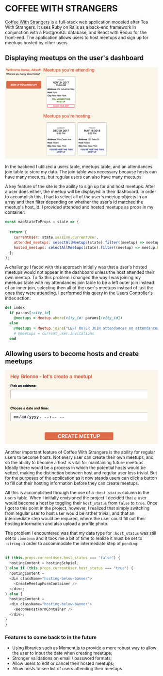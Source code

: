 # COFFEE WITH STRANGERS

[Coffee With Strangers](https://coffee-with-strangers.herokuapp.com/) is
a full-stack web application modeled after Tea With Strangers. It uses Ruby on
Rails as a back-end framework in conjunction with a PostgreSQL database, and React
with Redux for the front-end. The application allows users to host meetups and sign
up for meetups hosted by other users.

## Displaying meetups on the user's dashboard

![](app/assets/images/dashboard-meetups.png)

In the backend I utilized a users table, meetups table, and an attendances join table
to store my data. The join table was necessary because hosts can have many meetups,
but regular users can also have many meetups.

A key feature of the site is the ability to sign up for and host meetups. After a
user does either, the meetup will be displayed in their dashboard. In order to
accomplish this, I had to select all of the user's meetup objects in an array and
then filter depending on whether the user's id matched the meetup's host_id. I
provided attended and hosted meetups as props in my container:

```javascript
const mapStateToProps = state => {

  return {
    currentUser: state.session.currentUser,
    attended_meetups: selectAllMeetups(state).filter((meetup) => meetup.host_id !== state.session.currentUser.id),
    hosted_meetups: selectAllMeetups(state).filter((meetup) => meetup.host_id === state.session.currentUser.id)
  };
};

```

A challenge I faced with this approach initially was that a user's hosted meetups
would not appear in the dashboard unless the host attended their own meetup. To
fix this problem I changed the way I was joining my meetups table with my
attendances join table to be a left outer join instead of an inner join, selecting
then all of the user's meetups instead of just the ones they were attending. I
performed this query in the Users Controller's index action:

```Ruby
def index
  if params[:city_id]
    @meetups = Meetup.where(city_id: params[:city_id])
  else
    @meetups = Meetup.joins("LEFT OUTER JOIN attendances on attendances.meetup_id = meetups.id").where("attendances.attendee_id = #{current_user.id} or host_id = #{current_user.id}")
    # @meetups = current_user.invitations
  end
  ```

  ## Allowing users to become hosts and create meetups
  ![](app/assets/images/create-meetup.png)

  Another important feature of Coffee With Strangers is the ability for regular users to
  become hosts. Not every user can create their own meetups, and so the ability
  to become a host is vital for maintaining future meetups. Ideally there would be a
  process in which the potential hosts would be vetted, making the distinction
  between host and regular user less trivial. But for the purposes of the application
  as it now stands users can click a button to fill out their hosting information
  before they can create meetups.

  All this is accomplished through the use of a `:host_status` column in the users
  table. When I initially envisioned the project I decided that a user would become
  a host by toggling their `host_status` from `false` to `true`. Once I got to this
  point in the project, however, I realized that simply switching from regular user
  to host user would be rather trivial, and that an intermediate step would be required,
  where the user could fill out their hosting information and also upload a profile
  photo.

  The problem I encountered was that my data type for `:host_status` was still
  set to `:boolean` and it took me a bit of time to realize it must be set to
  `:string` in order to accommodate the intermediate step of `pending`:

  ```javascript

  if (this.props.currentUser.host_status === "false") {
    hostingContent = hostingSchpiel;
  } else if (this.props.currentUser.host_status === "true") {
    hostingContent =
    <div className="hosting-below-banner">
      <CreateMeetupFormContainer />
    </div>;
  } else {
    hostingContent =
    <div className="hosting-below-banner">
      <BecomeHostFormContainer />
    </div>;
  }
}
  ```



### Features to come back to in the future
* Using libraries such as Moment.js to provide a more robust way to allow the
user to input the date when creating meetups;
* Stronger validations on email / password formats;
* Allow users to edit or cancel their hosted meetups;
* Allow hosts to see list of users attending their meetups

<!-- * Ruby version

* System dependencies

* Configuration

* Database creation

* Database initialization

* How to run the test suite

* Services (job queues, cache servers, search engines, etc.)

* Deployment instructions

* ... -->
